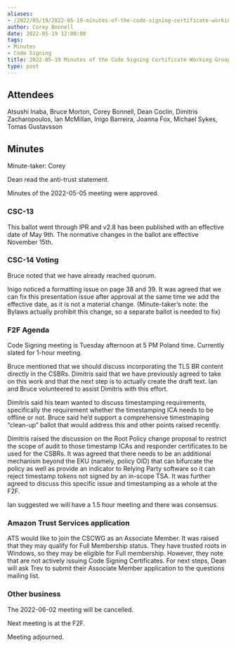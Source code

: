 ```yaml
---
aliases:
- /2022/05/19/2022-05-19-minutes-of-the-code-signing-certificate-working-group/
author: Corey Bonnell
date: 2022-05-19 12:00:00
tags:
- Minutes
- Code Signing
title: 2022-05-19 Minutes of the Code Signing Certificate Working Group
type: post
---
```


## Attendees

Atsushi Inaba, Bruce Morton, Corey Bonnell, Dean Coclin, Dimitris Zacharopoulos, Ian McMillan, Inigo Barreira, Joanna Fox, Michael Sykes, Tomas Gustavsson

## Minutes

Minute-taker: Corey

Dean read the anti-trust statement.

Minutes of the 2022-05-05 meeting were approved.

### CSC-13

This ballot went through IPR and v2.8 has been published with an effective date of May 9th. The normative changes in the ballot are effective November 15th.

### CSC-14 Voting

Bruce noted that we have already reached quorum.

Inigo noticed a formatting issue on page 38 and 39. It was agreed that we can fix this presentation issue after approval at the same time we add the effective date, as it is not a material change. (Minute-taker’s note: the Bylaws actually prohibit this change, so a separate ballot is needed to fix)

### F2F Agenda

Code Signing meeting is Tuesday afternoon at 5 PM Poland time. Currently slated for 1-hour meeting.

Bruce mentioned that we should discuss incorporating the TLS BR content directly in the CSBRs. Dimitris said that we have previously agreed to take on this work and that the next step is to actually create the draft text. Ian and Bruce volunteered to assist Dimitris with this effort.

Dimitris said his team wanted to discuss timestamping requirements, specifically the requirement whether the timestamping ICA needs to be offline or not. Bruce said he’d support a comprehensive timestmaping “clean-up” ballot that would address this and other points raised recently.

Dimitris raised the discussion on the Root Policy change proposal to restrict the scope of audit to those timestamp ICAs and responder certificates to be used for the CSBRs. It was agreed that there needs to be an additional mechanism beyond the EKU (namely, policy OID) that can bifurcate the policy as well as provide an indicator to Relying Party software so it can reject timestamp tokens not signed by an in-scope TSA. It was further agreed to discuss this specific issue and timestamping as a whole at the F2F.

Ian suggested we will have a 1.5 hour meeting and there was consensus.

### Amazon Trust Services application

ATS would like to join the CSCWG as an Associate Member. It was raised that they may qualify for Full Membership status. They have trusted roots in Windows, so they may be eligible for Full membership. However, they note that are not actively issuing Code Signing Certificates. For next steps, Dean will ask Trev to submit their Associate Member application to the questions mailing list.

### Other business

The 2022-06-02 meeting will be cancelled.

Next meeting is at the F2F.

Meeting adjourned.